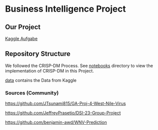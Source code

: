 # Business Intelligence Project


## Our Project
[Kaggle Aufgabe](/Kaggle_Aufgabe.md)

## Repository Structure


We followed the CRISP-DM Process. See [notebooks](/notebooks) directory to view the implementation of CRISP-DM in this Project.

[data](/data/) contains the Data from Kaggle



### Sources (Community)

https://github.com/JTsunami815/GA-Proj-4-West-Nile-Virus

https://github.com/JeffreyPrasetio/DSI-23-Group-Project

https://github.com/benjamin-awd/WNV-Prediction
